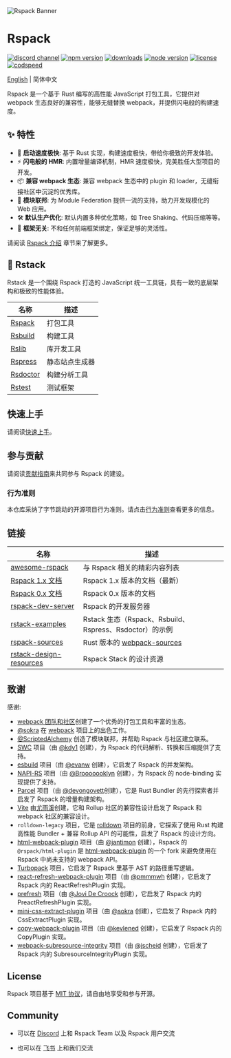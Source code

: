 <picture>
  <img alt="Rspack Banner" src="https://assets.rspack.dev/rspack/rspack-banner.png">
</picture>

# Rspack

<p>
  <a href="https://discord.gg/79ZZ66GH9E"><img src="https://img.shields.io/badge/chat-discord-blue?style=flat-square&logo=discord&colorA=564341&colorB=EDED91" alt="discord channel" /></a>
  <a href="https://www.npmjs.com/package/@rspack/core?activeTab=versions"><img src="https://img.shields.io/npm/v/@rspack/core?style=flat-square&colorA=564341&colorB=EDED91" alt="npm version" /></a>
  <a href="https://npmcharts.com/compare/@rspack/core?minimal=true"><img src="https://img.shields.io/npm/dm/@rspack/core.svg?style=flat-square&colorA=564341&colorB=EDED91" alt="downloads" /></a>
  <a href="https://nodejs.org/en/about/previous-releases"><img src="https://img.shields.io/node/v/@rspack/core.svg?style=flat-square&colorA=564341&colorB=EDED91" alt="node version"></a>
  <a href="https://github.com/web-infra-dev/rspack/blob/main/LICENSE"><img src="https://img.shields.io/badge/License-MIT-blue.svg?style=flat-square&colorA=564341&colorB=EDED91" alt="license" /></a>
  <a href="https://codspeed.io/web-infra-dev/rspack"><img src="https://img.shields.io/endpoint?url=https%3A%2F%2Fcodspeed.io%2Fbadge.json&style=flat-square&colorA=564341&colorB=EDED91" alt="codspeed" /></a>
</p>

[English](./README.md) | 简体中文

Rspack 是一个基于 Rust 编写的高性能 JavaScript 打包工具，它提供对 webpack 生态良好的兼容性，能够无缝替换 webpack，并提供闪电般的构建速度。

## ✨ 特性

- 🚀 **启动速度极快**: 基于 Rust 实现，构建速度极快，带给你极致的开发体验。
- ⚡ **闪电般的 HMR**: 内置增量编译机制，HMR 速度极快，完美胜任大型项目的开发。
- 📦 **兼容 webpack 生态**: 兼容 webpack 生态中的 plugin 和 loader，无缝衔接社区中沉淀的优秀库。
- 🎨 **模块联邦**: 为 Module Federation 提供一流的支持，助力开发规模化的 Web 应用。
- 🛠️ **默认生产优化**: 默认内置多种优化策略，如 Tree Shaking、代码压缩等等。
- 🎯 **框架无关**: 不和任何前端框架绑定，保证足够的灵活性。

请阅读 [Rspack 介绍](https://rspack.dev/zh/guide/start/introduction) 章节来了解更多。

## 🦀 Rstack

Rstack 是一个围绕 Rspack 打造的 JavaScript 统一工具链，具有一致的底层架构和极致的性能体验。

| 名称                                                  | 描述           |
| ----------------------------------------------------- | -------------- |
| [Rspack](https://github.com/web-infra-dev/rspack)     | 打包工具       |
| [Rsbuild](https://github.com/web-infra-dev/rsbuild)   | 构建工具       |
| [Rslib](https://github.com/web-infra-dev/rslib)       | 库开发工具     |
| [Rspress](https://github.com/web-infra-dev/rspress)   | 静态站点生成器 |
| [Rsdoctor](https://github.com/web-infra-dev/rsdoctor) | 构建分析工具   |
| [Rstest](https://github.com/web-infra-dev/rstest)     | 测试框架       |

## 快速上手

请阅读[快速上手](https://rspack.dev/zh/guide/start/quick-start)。

## 参与贡献

请阅读[贡献指南](./CONTRIBUTING.md)来共同参与 Rspack 的建设。

### 行为准则

本仓库采纳了字节跳动的开源项目行为准则。请点击[行为准则](./CODE_OF_CONDUCT.md)查看更多的信息。

## 链接

| 名称                                                                                 | 描述                                                                         |
| ------------------------------------------------------------------------------------ | ---------------------------------------------------------------------------- |
| [awesome-rspack](https://github.com/web-infra-dev/awesome-rspack)                    | 与 Rspack 相关的精彩内容列表                                                 |
| [Rspack 1.x 文档](https://rspack.dev/zh/)                                            | Rspack 1.x 版本的文档（最新）                                                |
| [Rspack 0.x 文档](https://v0.rspack.dev/zh/)                                         | Rspack 0.x 版本的文档                                                        |
| [rspack-dev-server](https://github.com/web-infra-dev/rspack-dev-server)              | Rspack 的开发服务器                                                          |
| [rstack-examples](https://github.com/rspack-contrib/rstack-examples)                 | Rstack 生态（Rspack、Rsbuild、Rspress、Rsdoctor）的示例                      |
| [rspack-sources](https://github.com/web-infra-dev/rspack-sources)                    | Rust 版本的 [webpack-sources](https://www.npmjs.com/package/webpack-sources) |
| [rstack-design-resources](https://github.com/rspack-contrib/rstack-design-resources) | Rspack Stack 的设计资源                                                      |

## 致谢

感谢:

- [webpack 团队和社区](https://webpack.js.org/)创建了一个优秀的打包工具和丰富的生态。
- [@sokra](https://github.com/sokra) 在 [webpack](https://github.com/webpack/webpack) 项目上的出色工作。
- [@ScriptedAlchemy](https://github.com/ScriptedAlchemy) 创造了模块联邦，并帮助 Rspack 与社区建立联系。
- [SWC](https://swc.rs/) 项目（由 [@kdy1](https://github.com/kdy1) 创建），为 Rspack 的代码解析、转换和压缩提供了支持。
- [esbuild](https://github.com/evanw/esbuild) 项目（由 [@evanw](https://github.com/evanw) 创建），它启发了 Rspack 的并发架构。
- [NAPI-RS](https://github.com/napi-rs/napi-rs) 项目（由 [@Brooooooklyn](https://github.com/Brooooooklyn) 创建），为 Rspack 的 node-binding 实现提供了支持。
- [Parcel](https://github.com/parcel-bundler/parcel) 项目（由 [@devongovett](https://github.com/devongovett)创建），它是 Rust Bundler 的先行探索者并启发了 Rspack 的增量构建架构。
- [Vite](https://github.com/vitejs/vite) 由[尤雨溪](https://github.com/yyx990803)创建，它和 Rollup 社区的兼容性设计启发了 Rspack 和 webpack 社区的兼容设计。
- `rolldown-legacy` 项目，它是 [rolldown](https://github.com/rolldown) 项目的前身，它探索了使用 Rust 构建高性能 Bundler + 兼容 Rollup API 的可能性，启发了 Rspack 的设计方向。
- [html-webpack-plugin](https://github.com/jantimon/html-webpack-plugin) 项目（由 [@jantimon](https://github.com/jantimon) 创建），Rspack 的 `@rspack/html-plugin` 是 [html-webpack-plugin](https://github.com/jantimon/html-webpack-plugin) 的一个 fork 来避免使用在 Rspack 中尚未支持的 webpack API。
- [Turbopack](https://github.com/vercel/turbo) 项目，它启发了 Rspack 里基于 AST 的路径重写逻辑。
- [react-refresh-webpack-plugin](https://github.com/pmmmwh/react-refresh-webpack-plugin) 项目（由 [@pmmmwh](https://github.com/pmmmwh) 创建），它启发了 Rspack 内的 ReactRefreshPlugin 实现。
- [prefresh](https://github.com/preactjs/prefresh) 项目（由 [@Jovi De Croock](https://github.com/JoviDeCroock) 创建），它启发了 Rspack 内的 PreactRefreshPlugin 实现。
- [mini-css-extract-plugin](https://github.com/webpack-contrib/mini-css-extract-plugin) 项目（由 [@sokra](https://github.com/sokra) 创建），它启发了 Rspack 内的 CssExtractPlugin 实现。
- [copy-webpack-plugin](https://github.com/webpack-contrib/copy-webpack-plugin) 项目（由 [@kevlened](https://github.com/kevlened) 创建），它启发了 Rspack 内的 CopyPlugin 实现。
- [webpack-subresource-integrity](https://github.com/waysact/webpack-subresource-integrity) 项目（由 [@jscheid](https://github.com/jscheid) 创建），它启发了 Rspack 内的 SubresourceIntegrityPlugin 实现。

## License

Rspack 项目基于 [MIT 协议](https://github.com/web-infra-dev/rspack/blob/main/LICENSE)，请自由地享受和参与开源。

## Community

- 可以在 [Discord](https://discord.gg/79ZZ66GH9E) 上和 Rspack Team 以及 Rspack 用户交流

- 也可以在 [飞书](https://applink.feishu.cn/client/chat/chatter/add_by_link?link_token=3c3vca77-bfc0-4ef5-b62b-9c5c9c92f1b4) 上和我们交流
